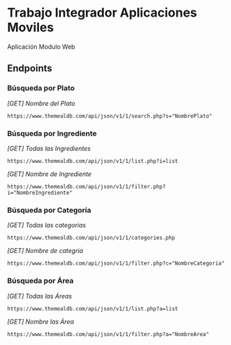 # Trabajo Integrador Aplicaciones Moviles
Aplicación Modulo Web

## Endpoints

### Búsqueda por Plato

_[GET] Nombre del Plato_
```
https://www.themealdb.com/api/json/v1/1/search.php?s="NombrePlato"
```

### Búsqueda por Ingrediente

_[GET] Todas las Ingredientes_
```
https://www.themealdb.com/api/json/v1/1/list.php?i=list
```
_[GET] Nombre de Ingrediente_
```
https://www.themealdb.com/api/json/v1/1/filter.php?i="NombreIngrediente"
```

### Búsqueda por Categoría

_[GET] Todas las categorias_
```
https://www.themealdb.com/api/json/v1/1/categories.php
```
_[GET] Nombre de categria_
```
https://www.themealdb.com/api/json/v1/1/filter.php?c="NombreCategoria"
```

### Búsqueda por Área

_[GET] Todas las Áreas_
```
https://www.themealdb.com/api/json/v1/1/list.php?a=list
```

_[GET] Nombre las Área_
```
https://www.themealdb.com/api/json/v1/1/filter.php?a="NombreArea"
```
